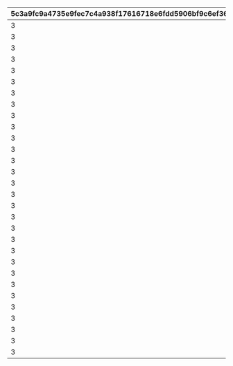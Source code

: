 |5c3a9fc9a4735e9fec7c4a938f17616718e6fdd5906bf9c6ef36921691e4029b|b1c27def9b43f331849a7a20f253baffbed38d1f1778fecfe94e86ac6328f3a4|575a6602622a838d4f7af728b677fe5d84b34df0682a63f7df70501650405f8e|e6396292141f606c23a09f89cee32928059ee48cf6e83bcfc6e47f6ec981dfaa|dd484f40b1013cd79eb7e16e30fa3bec8f9439e03b3426a7ca7061bc0036d7d7|e5f664ff0ba8a66138edc5ac9ebb2d08b502f3296e0ccb20f31df4d2845a852b|46c551a832c004f5719b818d2b19ab19403502e124f1b4393639c8d34ce89e54|
| --- | --- | --- | --- | --- | --- | --- |
|3|105|2|1|105|105|1|
|3|105|2|1|120|120|2|
|3|100|2|1|120|100|3|
|3|105|2|1|120|120|4|
|3|105|2|1|120|105|5|
|3|100|2|1|105|100|6|
|3|120|2|1|105|100|7|
|3|100|2|1|105|100|8|
|3|105|2|1|120|120|9|
|3|120|2|1|105|100|10|
|3|100|2|1|100|105|11|
|3|105|2|1|120|120|12|
|3|105|2|1|105|105|13|
|3|105|2|1|105|120|14|
|3|120|2|1|120|120|15|
|3|100|2|1|100|100|16|
|3|120|2|1|120|105|17|
|3|120|2|1|105|120|18|
|3|105|2|1|100|105|19|
|3|100|2|1|105|105|20|
|3|100|2|1|100|105|21|
|3|120|2|1|120|120|22|
|3|105|2|1|100|100|23|
|3|120|2|1|120|120|24|
|3|105|2|1|120|105|25|
|3|100|2|1|100|100|26|
|3|100|2|1|100|100|27|
|3|100|2|1|100|100|28|
|3|120|2|1|120|120|29|
|3|105|2|1|105|120|30|